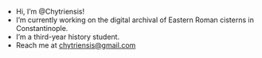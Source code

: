 - Hi, I’m @Chytriensis!
- I’m currently working on the digital archival of Eastern Roman cisterns in Constantinople.
- I’m a third-year history student.
- Reach me at chytriensis@gmail.com
